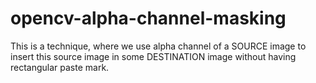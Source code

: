 # opencv-alpha-channel-masking
This is a technique, where we use alpha channel of a SOURCE image to insert this source image in some DESTINATION image without having rectangular paste mark.
